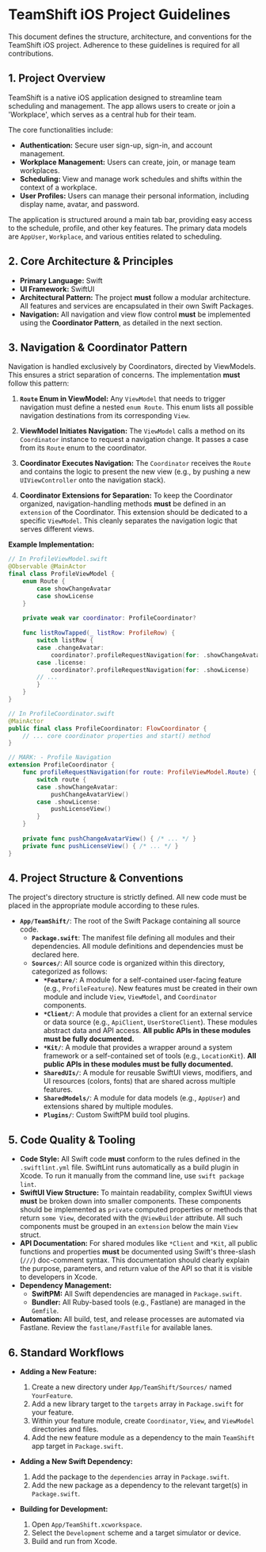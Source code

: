 # TeamShift iOS Project Guidelines

This document defines the structure, architecture, and conventions for the TeamShift iOS project. Adherence to these guidelines is required for all contributions.

## 1. Project Overview

TeamShift is a native iOS application designed to streamline team scheduling and management. The app allows users to create or join a 'Workplace', which serves as a central hub for their team.

The core functionalities include:
- **Authentication:** Secure user sign-up, sign-in, and account management.
- **Workplace Management:** Users can create, join, or manage team workplaces.
- **Scheduling:** View and manage work schedules and shifts within the context of a workplace.
- **User Profiles:** Users can manage their personal information, including display name, avatar, and password.

The application is structured around a main tab bar, providing easy access to the schedule, profile, and other key features. The primary data models are `AppUser`, `Workplace`, and various entities related to scheduling.

## 2. Core Architecture & Principles

- **Primary Language:** Swift
- **UI Framework:** SwiftUI
- **Architectural Pattern:** The project **must** follow a modular architecture. All features and services are encapsulated in their own Swift Packages.
- **Navigation:** All navigation and view flow control **must** be implemented using the **Coordinator Pattern**, as detailed in the next section.

## 3. Navigation & Coordinator Pattern

Navigation is handled exclusively by Coordinators, directed by ViewModels. This ensures a strict separation of concerns. The implementation **must** follow this pattern:

1.  **`Route` Enum in ViewModel:** Any `ViewModel` that needs to trigger navigation must define a nested `enum Route`. This enum lists all possible navigation destinations from its corresponding `View`.

2.  **ViewModel Initiates Navigation:** The `ViewModel` calls a method on its `Coordinator` instance to request a navigation change. It passes a case from its `Route` enum to the coordinator.

3.  **Coordinator Executes Navigation:** The `Coordinator` receives the `Route` and contains the logic to present the new view (e.g., by pushing a new `UIViewController` onto the navigation stack).

4.  **Coordinator Extensions for Separation:** To keep the Coordinator organized, navigation-handling methods **must** be defined in an `extension` of the Coordinator. This extension should be dedicated to a specific `ViewModel`. This cleanly separates the navigation logic that serves different views.

**Example Implementation:**

```swift
// In ProfileViewModel.swift
@Observable @MainActor
final class ProfileViewModel {
    enum Route {
        case showChangeAvatar
        case showLicense
    }
    
    private weak var coordinator: ProfileCoordinator?
    
    func listRowTapped(_ listRow: ProfileRow) {
        switch listRow {
        case .changeAvatar:
            coordinator?.profileRequestNavigation(for: .showChangeAvatar)
        case .license:
            coordinator?.profileRequestNavigation(for: .showLicense)
        // ...
        }
    }
}

// In ProfileCoordinator.swift
@MainActor
public final class ProfileCoordinator: FlowCoordinator {
    // ... core coordinator properties and start() method
}

// MARK: - Profile Navigation
extension ProfileCoordinator {
    func profileRequestNavigation(for route: ProfileViewModel.Route) {
        switch route {
        case .showChangeAvatar:
            pushChangeAvatarView()
        case .showLicense:
            pushLicenseView()
        }
    }
    
    private func pushChangeAvatarView() { /* ... */ }
    private func pushLicenseView() { /* ... */ }
}
```

## 4. Project Structure & Conventions

The project's directory structure is strictly defined. All new code must be placed in the appropriate module according to these rules.

- **`App/TeamShift/`**: The root of the Swift Package containing all source code.
  - **`Package.swift`**: The manifest file defining all modules and their dependencies. All module definitions and dependencies must be declared here.
  - **`Sources/`**: All source code is organized within this directory, categorized as follows:
    - **`*Feature/`**: A module for a self-contained user-facing feature (e.g., `ProfileFeature`). New features must be created in their own module and include `View`, `ViewModel`, and `Coordinator` components.
    - **`*Client/`**: A module that provides a client for an external service or data source (e.g., `ApiClient`, `UserStoreClient`). These modules abstract data and API access. **All public APIs in these modules must be fully documented.**
    - **`*Kit/`**: A module that provides a wrapper around a system framework or a self-contained set of tools (e.g., `LocationKit`). **All public APIs in these modules must be fully documented.**
    - **`SharedUIs/`**: A module for reusable SwiftUI views, modifiers, and UI resources (colors, fonts) that are shared across multiple features.
    - **`SharedModels/`**: A module for data models (e.g., `AppUser`) and extensions shared by multiple modules.
    - **`Plugins/`**: Custom SwiftPM build tool plugins.

## 5. Code Quality & Tooling

- **Code Style:** All Swift code **must** conform to the rules defined in the `.swiftlint.yml` file. SwiftLint runs automatically as a build plugin in Xcode. To run it manually from the command line, use `swift package lint`.
- **SwiftUI View Structure:** To maintain readability, complex SwiftUI views **must** be broken down into smaller components. These components should be implemented as `private` computed properties or methods that return `some View`, decorated with the `@ViewBuilder` attribute. All such components must be grouped in an `extension` below the main `View` struct.
- **API Documentation:** For shared modules like `*Client` and `*Kit`, all public functions and properties **must** be documented using Swift's three-slash (`///`) doc-comment syntax. This documentation should clearly explain the purpose, parameters, and return value of the API so that it is visible to developers in Xcode.
- **Dependency Management:**
  - **SwiftPM:** All Swift dependencies are managed in `Package.swift`.
  - **Bundler:** All Ruby-based tools (e.g., Fastlane) are managed in the `Gemfile`.
- **Automation:** All build, test, and release processes are automated via Fastlane. Review the `fastlane/Fastfile` for available lanes.

## 6. Standard Workflows

- **Adding a New Feature:**
  1. Create a new directory under `App/TeamShift/Sources/` named `YourFeature`.
  2. Add a new library target to the `targets` array in `Package.swift` for your feature.
  3. Within your feature module, create `Coordinator`, `View`, and `ViewModel` directories and files.
  4. Add the new feature module as a dependency to the main `TeamShift` app target in `Package.swift`.

- **Adding a New Swift Dependency:**
  1. Add the package to the `dependencies` array in `Package.swift`.
  2. Add the new package as a dependency to the relevant target(s) in `Package.swift`.

- **Building for Development:**
  1. Open `App/TeamShift.xcworkspace`.
  2. Select the `Development` scheme and a target simulator or device.
  3. Build and run from Xcode.
